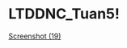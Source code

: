 # LTDDNC_Tuan5!
[Screenshot (19)](https://user-images.githubusercontent.com/91003576/193188718-067e53ee-9a0f-4d7e-aa4d-10a50ee290a2.png)
